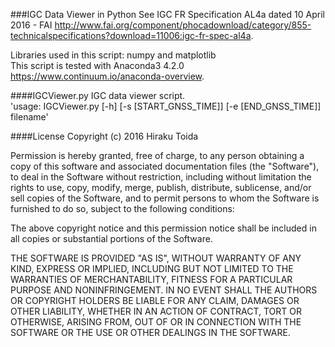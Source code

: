 ###IGC Data Viewer in Python
See IGC FR Specification AL4a dated 10 April 2016 - FAI <http://www.fai.org/component/phocadownload/category/855-technicalspecifications?download=11006:igc-fr-spec-al4a>.

Libraries used in this script: numpy and matplotlib  
This script is tested with Anaconda3 4.2.0 <https://www.continuum.io/anaconda-overview>.

####IGCViewer.py
IGC data viewer script.  
'usage: IGCViewer.py [-h] [-s [START_GNSS_TIME]] [-e [END_GNSS_TIME]] filename'

####License
Copyright (c) 2016 Hiraku Toida

Permission is hereby granted, free of charge, to any person obtaining a copy of this software and associated documentation files (the "Software"), to deal in the Software without restriction, including without limitation the rights to use, copy, modify, merge, publish, distribute, sublicense, and/or sell copies of the Software, and to permit persons to whom the Software is furnished to do so, subject to the following conditions:

The above copyright notice and this permission notice shall be included in all copies or substantial portions of the Software.

THE SOFTWARE IS PROVIDED "AS IS", WITHOUT WARRANTY OF ANY KIND, EXPRESS OR IMPLIED, INCLUDING BUT NOT LIMITED TO THE WARRANTIES OF MERCHANTABILITY, FITNESS FOR A PARTICULAR PURPOSE AND NONINFRINGEMENT. IN NO EVENT SHALL THE AUTHORS OR COPYRIGHT HOLDERS BE LIABLE FOR ANY CLAIM, DAMAGES OR OTHER LIABILITY, WHETHER IN AN ACTION OF CONTRACT, TORT OR OTHERWISE, ARISING FROM, OUT OF OR IN CONNECTION WITH THE SOFTWARE OR THE USE OR OTHER DEALINGS IN THE SOFTWARE.
